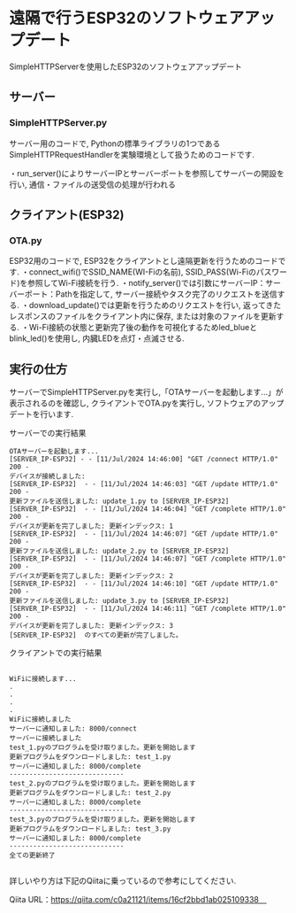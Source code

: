 # 遠隔で行うESP32のソフトウェアアップデート
SimpleHTTPServerを使用したESP32のソフトウェアアップデート

## サーバー

### SimpleHTTPServer.py
サーバー用のコードで, Pythonの標準ライブラリの1つであるSimpleHTTPRequestHandlerを実験環境として扱うためのコードです.

  ・run_server()によりサーバーIPとサーバーポートを参照してサーバーの開設を行い, 通信・ファイルの送受信の処理が行われる

## クライアント(ESP32)

### OTA.py
ESP32用のコードで, ESP32をクライアントとし遠隔更新を行うためのコードです.
  ・connect_wifi()でSSID_NAME(WI-Fiの名前), SSID_PASS(Wi-Fiのパスワード)を参照してWi-Fi接続を行う.
  ・notify_server()では引数にサーバーIP：サーバーポート：Pathを指定して, サーバー接続やタスク完了のリクエストを送信する.
  ・download_update()では更新を行うためのリクエストを行い, 返ってきたレスポンスのファイルをクライアント内に保存, または対象のファイルを更新する.
  ・Wi-Fi接続の状態と更新完了後の動作を可視化するためled_blueとblink_led()を使用し, 内臓LEDを点灯・点滅させる.

## 実行の仕方
サーバーでSimpleHTTPServer.pyを実行し,「OTAサーバーを起動します...」が表示されるのを確認し, クライアントでOTA.pyを実行し, ソフトウェアのアップデートを行います.

サーバーでの実行結果
```
OTAサーバーを起動します...
[SERVER_IP-ESP32] - - [11/Jul/2024 14:46:00] "GET /connect HTTP/1.0" 200 -
デバイスが接続しました:
[SERVER_IP-ESP32]  - - [11/Jul/2024 14:46:03] "GET /update HTTP/1.0" 200 -
更新ファイルを送信しました: update_1.py to [SERVER_IP-ESP32]
[SERVER_IP-ESP32]  - - [11/Jul/2024 14:46:04] "GET /complete HTTP/1.0" 200 -
デバイスが更新を完了しました: 更新インデックス: 1
[SERVER_IP-ESP32]  - - [11/Jul/2024 14:46:07] "GET /update HTTP/1.0" 200 -
更新ファイルを送信しました: update_2.py to [SERVER_IP-ESP32]
[SERVER_IP-ESP32]  - - [11/Jul/2024 14:46:07] "GET /complete HTTP/1.0" 200 -
デバイスが更新を完了しました: 更新インデックス: 2
[SERVER_IP-ESP32]  - - [11/Jul/2024 14:46:10] "GET /update HTTP/1.0" 200 -
更新ファイルを送信しました: update_3.py to [SERVER_IP-ESP32]
[SERVER_IP-ESP32]  - - [11/Jul/2024 14:46:11] "GET /complete HTTP/1.0" 200 -
デバイスが更新を完了しました: 更新インデックス: 3
[SERVER_IP-ESP32]  のすべての更新が完了しました。

```

クライアントでの実行結果
```

WiFiに接続します...
.
.
.
.
WiFiに接続しました
サーバーに通知しました: 8000/connect
サーバーに接続しました
test_1.pyのプログラムを受け取りました。更新を開始します
更新プログラムをダウンロードしました: test_1.py
サーバーに通知しました: 8000/complete
-----------------------------
test_2.pyのプログラムを受け取りました。更新を開始します
更新プログラムをダウンロードしました: test_2.py
サーバーに通知しました: 8000/complete
-----------------------------
test_3.pyのプログラムを受け取りました。更新を開始します
更新プログラムをダウンロードしました: test_3.py
サーバーに通知しました: 8000/complete
-----------------------------
全ての更新終了


```

詳しいやり方は下記のQiitaに乗っているので参考にしてください.

Qiita URL：https://qiita.com/c0a21121/items/16cf2bbd1ab025109338　
